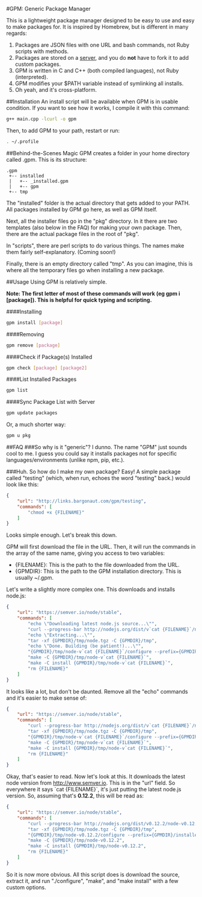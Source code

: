 #GPM: Generic Package Manager

This is a lightweight package manager designed to be easy to use and easy to make packages for. It is inspired by Homebrew, but is different in many regards:

1. Packages are JSON files with one URL and bash commands, not Ruby scripts with methods.
2. Packages are stored on a [server](http://github.com/nsandman09/gpm-packages), and you do **not** have to fork it to add custom packages.
3. GPM is written in C and C++ (both compiled languages), not Ruby (interpreted).
4. GPM modifies your $PATH variable instead of symlinking all installs.
5. Oh yeah, and it's cross-platform.

##Installation
An install script will be available when GPM is in usable condition. If you want to see how it works, I compile it with this command:

```bash
g++ main.cpp -lcurl -o gpm
```

Then, to add GPM to your path, restart or run:

```bash
. ~/.profile
```

##Behind-the-Scenes Magic
GPM creates a folder in your home directory called .gpm. This is its structure:

```
.gpm
 +-- installed
 |   +-- _installed.gpm
 |   +-- gpm
 +-- tmp
```
The "installed" folder is the actual directory that gets added to your PATH. All packages installed by GPM go here, as well as GPM itself.

Next, all the installer files go in the "pkg" directory. In it there are two templates (also below in the FAQ) for making your own package. Then, there are the actual package files in the root of "pkg".

In "scripts", there are perl scripts to do various things. The names make them fairly self-explanatory. (Coming soon!)

Finally, there is an empty directory called "tmp". As you can imagine, this is where all the temporary files go when installing a new package.

##Usage
Using GPM is relatively simple. 

**Note: The first letter of most of these commands will work (eg gpm i [package]). This is helpful for quick typing and scripting.**

####Installing

```bash
gpm install [package]
```

####Removing
```bash
gpm remove [package]
```

####Check if Package(s) Installed
```bash
gpm check [package] [package2]
```

####List Installed Packages
```bash
gpm list
```
####Sync Package List with Server
```bash
gpm update packages
```

Or, a much shorter way:

```bash
gpm u pkg
```


##FAQ
###So why is it "generic"?
I dunno. The name "GPM" just sounds cool to me. I guess you could say it installs packages not for specific languages/environments (unlike npm, pip, etc.). 

###Huh. So how do I make my own package?
Easy! A simple package called "testing" (which, when run, echoes the word "testing" back.) would look like this:

```json
{
	"url": "http://links.bargonaut.com/gpm/testing",
	"commands": [
		"chmod +x {FILENAME}"
	]
}
```
Looks simple enough. Let's break this down.

GPM will first download the file in the URL. Then, it will run the commands in the array of the same name, giving you access to two variables:

* {FILENAME}: This is the path to the file downloaded from the URL.
* {GPMDIR}: This is the path to the GPM installation directory. This is usually ~/.gpm.

Let's write a slightly more complex one. This downloads and installs node.js:

```json
{
	"url": "https://semver.io/node/stable",
	"commands": [
		"echo \"Downloading latest node.js source...\"",
		"curl --progress-bar http://nodejs.org/dist/v`cat {FILENAME}`/node-v`cat {FILENAME}`.tar.gz > {GPMDIR}/tmp/node.tgz ",
		"echo \"Extracting...\"",
		"tar -xf {GPMDIR}/tmp/node.tgz -C {GPMDIR}/tmp",
		"echo \"Done. Building (be patient!)...\"",
		"{GPMDIR}/tmp/node-v`cat {FILENAME}`/configure --prefix={GPMDIR}/installed",
		"make -C {GPMDIR}/tmp/node-v`cat {FILENAME}`",
		"make -C install {GPMDIR}/tmp/node-v`cat {FILENAME}`",
		"rm {FILENAME}"
	]
}
``` 
It looks like a lot, but don't be daunted. Remove all the "echo" commands and it's easier to make sense of:

```json
{
	"url": "https://semver.io/node/stable",
	"commands": [
		"curl --progress-bar http://nodejs.org/dist/v`cat {FILENAME}`/node-v`cat {FILENAME}`.tar.gz > {GPMDIR}/tmp/node.tgz ",
		"tar -xf {GPMDIR}/tmp/node.tgz -C {GPMDIR}/tmp",
		"{GPMDIR}/tmp/node-v`cat {FILENAME}`/configure --prefix={GPMDIR}/installed",
		"make -C {GPMDIR}/tmp/node-v`cat {FILENAME}`",
		"make -C install {GPMDIR}/tmp/node-v`cat {FILENAME}`",
		"rm {FILENAME}"
	]
}
```
Okay, that's easier to read. Now let's look at this. It downloads the latest node version from http://www.semver.io. This is in the "url" field. So everywhere it says \`cat {FILENAME}`, it's just putting the latest node.js version. So, assuming that's **0.12.2**, this will be read as:

```json
{
	"url": "https://semver.io/node/stable",
	"commands": [
		"curl --progress-bar http://nodejs.org/dist/v0.12.2/node-v0.12.2.tar.gz > {GPMDIR}/tmp/node.tgz ",
		"tar -xf {GPMDIR}/tmp/node.tgz -C {GPMDIR}/tmp",
		"{GPMDIR}/tmp/node-v0.12.2/configure --prefix={GPMDIR}/installed",
		"make -C {GPMDIR}/tmp/node-v0.12.2",
		"make -C install {GPMDIR}/tmp/node-v0.12.2",
		"rm {FILENAME}"
	]
}
```
So it is now more obvious. All this script does is download the source, extract it, and run "./configure", "make", and "make install" with a few custom options.